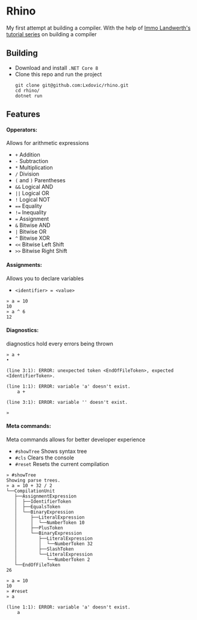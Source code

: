 # Rhino

My first attempt at building a compiler. With the help
of [Immo Landwerth's tutorial series](https://www.youtube.com/playlist?list=PLRAdsfhKI4OWNOSfS7EUu5GRAVmze1t2y) on
building a compiler

## Building

- Download and install `.NET Core 8`
- Clone this repo and run the project
  ```
  git clone git@github.com:Lxdovic/rhino.git
  cd rhino/
  dotnet run
  ```

## Features

#### Opperators:
Allows for arithmetic expressions

- `+` Addition
- `-` Subtraction
- `*` Multiplication
- `/` Division
- `(` and `)` Parentheses
- `&&` Logical AND
- `||` Logical OR
- `!` Logical NOT
- `==` Equality
- `!=` Inequality
- `=` Assignment
- `&` Bitwise AND
- `|` Bitwise OR
- `^` Bitwise XOR
- `<<` Bitwise Left Shift
- `>>` Bitwise Right Shift

#### Assignments:
Allows you to declare variables

- `<identifier> = <value>`

```
» a = 10
10
» a ^ 6 
12 
```

#### Diagnostics:
diagnostics hold every errors being thrown

```
» a + 
• 

(line 3:1): ERROR: unexpected token <EndOfFileToken>, expected <IdentifierToken>.

(line 1:1): ERROR: variable 'a' doesn't exist.
    a + 

(line 3:1): ERROR: variable '' doesn't exist.
    
» 

```

#### Meta commands:
Meta commands allows for better developer experience

- `#showTree` Shows syntax tree
- `#cls` Clears the console
- `#reset` Resets the current compilation

```
» #showTree
Showing parse trees.
» a = 10 + 32 / 2
└──CompilationUnit
   ├──AssignmentExpression
   │  ├──IdentifierToken
   │  ├──EqualsToken
   │  └──BinaryExpression
   │     ├──LiteralExpression
   │     │  └──NumberToken 10
   │     ├──PlusToken
   │     └──BinaryExpression
   │        ├──LiteralExpression
   │        │  └──NumberToken 32
   │        ├──SlashToken
   │        └──LiteralExpression
   │           └──NumberToken 2
   └──EndOfFileToken
26
```

```
» a = 10
10
» #reset
» a

(line 1:1): ERROR: variable 'a' doesn't exist.
    a
```

